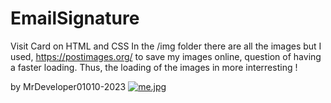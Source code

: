 # EmailSignature

Visit Card on HTML and CSS
In the /img folder there are all the images but I used, https://postimages.org/
to save my images online, question of having a faster loading.
Thus, the loading of the images in more interresting !


by MrDeveloper01010-2023
[![me.jpg](https://i.postimg.cc/1tJsYmhh/me.jpg)](https://postimg.cc/8JJ27Vzt)
